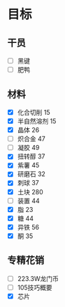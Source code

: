# 目标
## 干员
 
- [ ] 黑键
- [ ] 肥鸭

## 材料
- [x] 化合切削 15
- [x] 半自然溶剂 15
- [x] 晶体 26
- [ ] 炽合金 47
- [ ] 凝胶 49
- [x] 扭转醇 37
- [x] 紫薯 45
- [x] 研磨石 32
- [x] 刺球 37
- [x] 土块 280
- [ ] 装置 44
- [x] 脂 23 
- [x] 糖 44
- [x] 异铁 56
- [x] 酮 35

## 专精花销
- [ ] 223.3W龙门币
- [ ] 105技巧概要
- [x] 芯片
